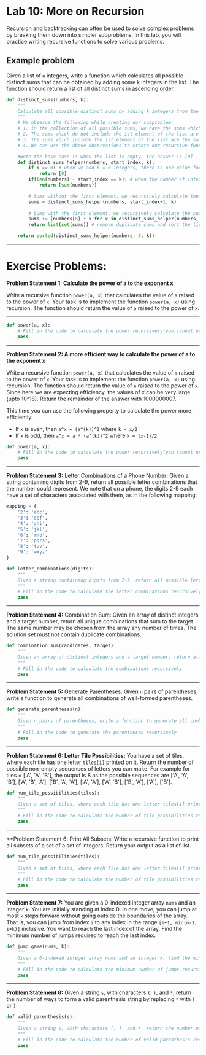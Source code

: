 # Lab 10: More on Recursion

Recursion and backtracking can often be used to solve complex problems by breaking them down into simpler subproblems. In this lab, you will practice writing recursive functions to solve various problems.

## Example problem
Given a list of `n` integers, write a function which calculates all possible distinct sums that can be obtained by adding some `k` integers in the list. The function should return a list of all distinct sums in ascending order.

```python
def distinct_sums(numbers, k):
    """
    Calculate all possible distinct sums by adding k integers from the list.
    """
    # We observe the following while creating our subproblem:
    # 1. In the collection of all possible sums, we have the sums which do not include the 1st element of the list, and the sums which include the 1st element of the list.
    # 2. The sums which do not include the 1st element of the list are the same as the sums obtained by adding k integers from the remaining list.
    # 3. The sums which include the 1st element of the list are the sums obtained by adding (k-1) integers from the remaining list, plus the 1st element of the list.
    # 4. We can use the above observations to create our recursive function.

    #Note the base case is when the list is empty, the answer is [0]
    def distinct_sums_helper(numbers, start_index, k):
        if k == 0: # when we add k = 0 integers, there is one value for sum of k integers which is 0
            return [0]
        if(len(numbers) - start_index == k): # when the number of integers in the list is equal to k, the sum of k integers is the sum of all integers in the list
            return [sum(numbers)]

        # Sums without the first element, we recursively calculate the sums of k integers from the remaining list and add it to our final list of sums
        sums = distinct_sums_helper(numbers, start_index+1, k)
        
        # Sums with the first element, we recursively calculate the sums of (k-1) integers from the remaining list and add the first element to it, adding this new list to our final list of sums
        sums += [numbers[0] + x for x in distinct_sums_helper(numbers, start_index+1, k - 1)]
        return list(set(sums)) # remove duplicate sums and sort the list

    return sorted(distinct_sums_helper(numbers, 0, k))
```

---

# Exercise Problems:

**Problem Statement 1: Calculate the power of a to the exponent x**

Write a recursive function `power(a, x)` that calculates the value of `a` raised to the power of `x`. Your task is to implement the function `power(a, x)` using recursion. The function should return the value of `a` raised to the power of `x`.

---

```python
def power(a, x):
    # Fill in the code to calculate the power recursively(you cannot use loops or the ** operator)
    pass
```

---

**Problem Statement 2: A more efficient way to calculate the power of a to the exponent x**

Write a recursive function `power(a, x)` that calculates the value of `a` raised to the power of `x`. Your task is to implement the function `power(a, x)` using recursion. The function should return the value of `a` raised to the power of `x`. Since here we are expecting efficiency, the values of x can be very large (upto 10^18). Return the remainder of the answer with 1000000007.

This time you can use the following property to calculate the power more efficiently:

- If `x` is even, then `a^x = (a^(k))^2` where `k = x/2`
- If `x` is odd, then `a^x = a * (a^(k))^2` where `k = (x-1)/2`


```python
def power(a, x):
    # Fill in the code to calculate the power recursively(you cannot use loops or the ** operator)
    pass
```

---

**Problem Statement 3:** Letter Combinations of a Phone Number: Given a string containing digits from 2-9, return all possible letter combinations that the number could represent. We note that on a phone, the digits 2-9 each have a set of characters associated with them, as in the following mapping:

```python
mapping = {
    '2': 'abc',
    '3': 'def',
    '4': 'ghi',
    '5': 'jkl',
    '6': 'mno',
    '7': 'pqrs',
    '8': 'tuv',
    '9': 'wxyz'
}

def letter_combinations(digits):
    """
    Given a string containing digits from 2-9, return all possible letter combinations that the number could represent.
    """
    # Fill in the code to calculate the letter combinations recursively
    pass
```

---

**Problem Statement 4:** Combination Sum: Given an array of distinct integers and a target number, return all unique combinations that sum to the target. The same number may be chosen from the array any number of times. The solution set must not contain duplicate combinations.

```python
def combination_sum(candidates, target):
    """
    Given an array of distinct integers and a target number, return all unique combinations that sum to the target.
    """
    # Fill in the code to calculate the combinations recursively
    pass
```

---

**Problem Statement 5:** Generate Parentheses: Given `n` pairs of parentheses, write a function to generate all combinations of well-formed parentheses.

```python
def generate_parentheses(n):
    """
    Given n pairs of parentheses, write a function to generate all combinations of well-formed parentheses.
    """
    # Fill in the code to generate the parentheses recursively
    pass
```

---

**Problem Statement 6: Letter Tile Possibilities:** You have a set of tiles, where each tile has one letter `tiles[i]` printed on it. Return the number of possible non-empty sequences of letters you can make. For example for tiles = ['A', 'A', 'B'], the output is 8 as the possible sequences are ['A', 'A', 'B'], ['A', 'B', 'A'], ['B', 'A', 'A'], ['A', 'A'], ['A', 'B'], ['B', 'A'], ['A'], ['B'].

```python
def num_tile_possibilities(tiles):
    """
    Given a set of tiles, where each tile has one letter tiles[i] printed on it, return the number of possible non-empty sequences of letters you can make.
    """
    # Fill in the code to calculate the number of tile possibilities recursively
    pass
```

---

**Problem Statement 6: Print All Subsets: Write a recursive function to print all subsets of a set of a set of integers. Return your output as a list of list.

```python
def num_tile_possibilities(tiles):
    """
    Given a set of tiles, where each tile has one letter tiles[i] printed on it, return the number of possible non-empty sequences of letters you can make.
    """
    # Fill in the code to calculate the number of tile possibilities recursively
    pass
```

---

**Problem Statement 7:** You are given a 0-indexed integer array `nums` and an integer `k`. You are initially standing at index 0. In one move, you can jump at most `k` steps forward without going outside the boundaries of the array. That is, you can jump from index `i` to any index in the range `[i+1, min(n-1, i+k)]` inclusive. You want to reach the last index of the array. Find the minimum number of jumps required to reach the last index.

```python
def jump_game(nums, k):
    """
    Given a 0-indexed integer array nums and an integer k, find the minimum number of jumps required to reach the last index.
    """
    # Fill in the code to calculate the minimum number of jumps recursively
    pass
```

---

**Problem Statement 8:** Given a string `s`, with characters `(`, `)`, and `*`, return the number of ways to form a valid parenthesis string by replacing `*` with `(` or `)`

```python
def valid_parenthesis(s):
    """
    Given a string s, with characters (, ), and *, return the number of ways to form a valid parenthesis string by replacing * with ( or )
    """
    # Fill in the code to calculate the number of valid parenthesis recursively
    pass
```






